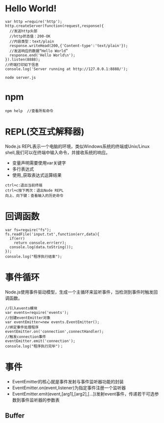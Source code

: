 # Hello World!  
```
var http =require('http');
http.createServer(function(request,response){
  //发送http头部 
  //http状态值：200-OK
  //内容类型：text/plain   
  response.writeHead(200,{'Content-type':'text/plain'});
  //发送响应的数据“Hello World”
  response.end('Hello World\n');
}).listen(8888);
//终端打印如下信息
console.log('Server running at http://127.0.0.1:8888/');
```
```
node server.js
```
# npm  
```
npm help  //查看所有命令
```
# REPL(交互式解释器)  
Node.js REPL表示一个电脑的环境，类似Windows系统的终端或Unix/Linux shell,我们可以在终端中输入命令，并接收系统的响应。      
- 变量声明需要使用var关键字   
- 多行表达式  
- 使用_获取表达式运算结果   
```
ctrl+c:退出当前终端   
ctrl+c按下两次：退出Node REPL  
向上、向下键：查看输入的历史命令   
```
# 回调函数  
```
var fs=require("fs");
fs.readFile('input.txt',function(err,data){
  if(err)
    return console.err(err);
  console.log(data.toString());
});
console.log("程序执行结束");
```
# 事件循环   
Node.js使用事件驱动模型，生成一个主循环来监听事件，当检测到事件时触发回调函数。   
```
//引入events模块   
var events=require('events');
//创建eventEmitter对象   
var eventEmitter=new events.EventEmitter();
//绑定事件处理程序   
eventEmitter.on('connection',connectHandler);
//触发connection事件
eventEmitter.emit('connection');
console.log("程序执行完毕")；
```
# 事件 
- EventEmitter的核心就是事件发射与事件监听器功能的封装   
- EventEmitter.on(event,listener)为指定事件注册一个监听器  
- EventEmitter.emit(event,[arg1],[arg2],[...])发射event事件，传递若干可选参数到事件监听器的参数表   
## Buffer   










